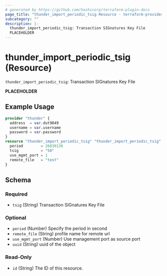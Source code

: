```yaml
---
# generated by https://github.com/hashicorp/terraform-plugin-docs
page_title: "thunder_import_periodic_tsig Resource - terraform-provider-thunder"
subcategory: ""
description: |-
  thunder_import_periodic_tsig: Transaction SIGnatures Key File
  PLACEHOLDER
---
```


# thunder_import_periodic_tsig (Resource)

`thunder_import_periodic_tsig`: Transaction SIGnatures Key File

__PLACEHOLDER__

## Example Usage

```terraform
provider "thunder" {
  address  = var.dut9049
  username = var.username
  password = var.password
}
resource "thunder_import_periodic_tsig" "thunder_import_periodic_tsig" {
  period        = 26830136
  tsig          = "50"
  use_mgmt_port = 1
  remote_file   = "test"
}
```

<!-- schema generated by tfplugindocs -->
## Schema

### Required

- `tsig` (String) Transaction SIGnatures Key File

### Optional

- `period` (Number) Specify the period in second
- `remote_file` (String) profile name for remote url
- `use_mgmt_port` (Number) Use management port as source port
- `uuid` (String) uuid of the object

### Read-Only

- `id` (String) The ID of this resource.



